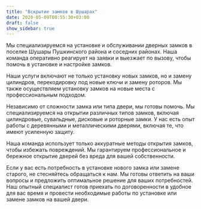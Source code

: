 ```yaml
---
title: "Вскрытие замков в Шушарах"
date: 2020-05-09T00:55:30+03:00
draft: false
show_sidebar: true
---
```


Мы специализируемся на установке и обслуживании дверных замков в поселке Шушары Пушкинского района и соседних районах. Наша команда оперативно реагирует на заявки и выезжает по вызову, чтобы помочь в установке и настройке замков. 

Наши услуги включают не только установку новых замков, но и замену цилиндров, перекодировку под новые ключи и замену роторов. Мы также осуществляем установку замков на новые места с профессиональным подходом. 

Независимо от сложности замка или типа двери, мы готовы помочь. Мы специализируемся на открытии различных типов замков, включая цилиндровые, сувальдные, дисковые и роторные замки. У нас есть опыт работы с деревянными и металлическими дверями, включая те, что имеют усиленную защиту.

Наша команда использует только аккуратные методы открытия замков, чтобы избежать повреждений. Мы гарантируем профессиональное и бережное открытие дверей без вреда для вашей собственности.

Если у вас есть потребность в установке нового замка или замене старого, не стесняйтесь обращаться к нам. Мы готовы ответить на ваши вопросы и предложить оптимальное решение для ваших потребностей. Наш опытный специалист готов приехать по договоренности в удобное для вас время и провести необходимые работы по установке или замене замков на вашей двери.